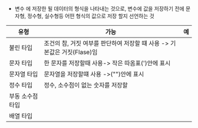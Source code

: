 - 변수 에 저장한 될 데이터의 형식을  나타내는 것으로, 변수에 값을 저장하기 전에 문자형, 정수형, 실수형등 어떤 형식의 값으로 저장 할지 선언하는 것


| 유형       | 가능                                             | 예   |
| -------- | ---------------------------------------------- | --- |
| 불린 타입    | 조건의 참, 거짓 여부를 판단하여 저장할 떄 사용 -> 기본값은 거짓(Flase)임 |     |
| 문자 타입    | 한 문자를 저장할때 사용-> 작은 따옴표(')안에 표시                 |     |
| 문자열 타입   | 문자열을 저장할떄 사용 ->("")안에 표시                       |     |
| 정수 타입    | 정수, 소수점이 없는 숫자를 저장할                            |     |
| 부동 소수점타입 |                                                |     |
| 배열 타입    |                                                |     |
